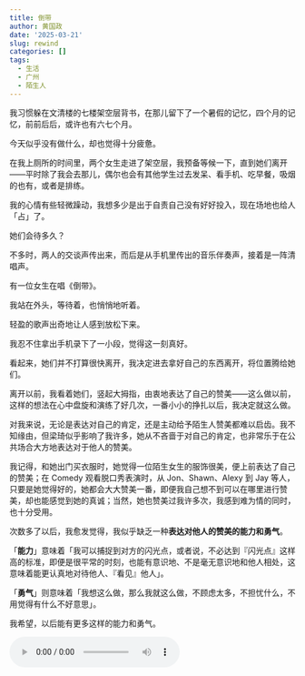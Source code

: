 ```yaml
---
title: 倒带
author: 黄国政
date: '2025-03-21'
slug: rewind
categories: []
tags:
  - 生活
  - 广州
  - 陌生人
---
```


<!--more-->

我习惯躲在文清楼的七楼架空层背书，在那儿留下了一个暑假的记忆，四个月的记忆，前前后后，或许也有六七个月。

今天似乎没有做什么，却也觉得十分疲惫。

在我上厕所的时间里，两个女生走进了架空层，我预备等候一下，直到她们离开——平时除了我会去那儿，偶尔也会有其他学生过去发呆、看手机、吃早餐，吸烟的也有，或者是排练。

我的心情有些轻微躁动，我想多少是出于自责自己没有好好投入，现在场地也给人「占」了。

她们会待多久？

不多时，两人的交谈声传出来，而后是从手机里传出的音乐伴奏声，接着是一阵清唱声。

有一位女生在唱《倒带》。

我站在外头，等待着，也悄悄地听着。

轻盈的歌声出奇地让人感到放松下来。

我忍不住拿出手机录下了一小段，觉得这一刻真好。

看起来，她们并不打算很快离开，我决定进去拿好自己的东西离开，将位置腾给她们。

离开以前，我看着她们，竖起大拇指，由衷地表达了自己的赞美——这么做以前，这样的想法在心中盘旋和演练了好几次，一番小小的挣扎以后，我决定就这么做。

对我来说，无论是表达对自己的肯定，还是主动给予陌生人赞美都难以启齿。我不知缘由，但梁琦似乎影响了我许多，她从不吝啬于对自己的肯定，也非常乐于在公共场合大方地表达对于他人的赞美。

我记得，和她出门买衣服时，她觉得一位陌生女生的服饰很美，便上前表达了自己的赞美；在 Comedy 观看脱口秀表演时，从 Jon、Shawn、Alexy 到 Jay 等人，只要是她觉得好的，她都会大大赞美一番，即便我自己想不到可以在哪里进行赞美，却也能感觉到她的真诚；当然，她也赞美过我许多次，我感到难为情的同时，也十分受用。

次数多了以后，我愈发觉得，我似乎缺乏一种**表达对他人的赞美的能力和勇气**。

「**能力**」意味着「我可以捕捉到对方的闪光点，或者说，不必达到『闪光点』这样高的标准，即便是很平常的时刻，也能有意识地、不是毫无意识地和他人相处，这意味着能更认真地对待他人、『看见』他人」。

「**勇气**」则意味着「我想这么做，那么我就这么做，不顾虑太多，不担忧什么，不用觉得有什么不好意思」。

我希望，以后能有更多这样的能力和勇气。

<audio controls>
    <source src="https://cdn.jsdelivr.net/gh/residualsun1/blog-audio/content/倒带-陌生人.mp3" type="audio/mpeg">
</audio>